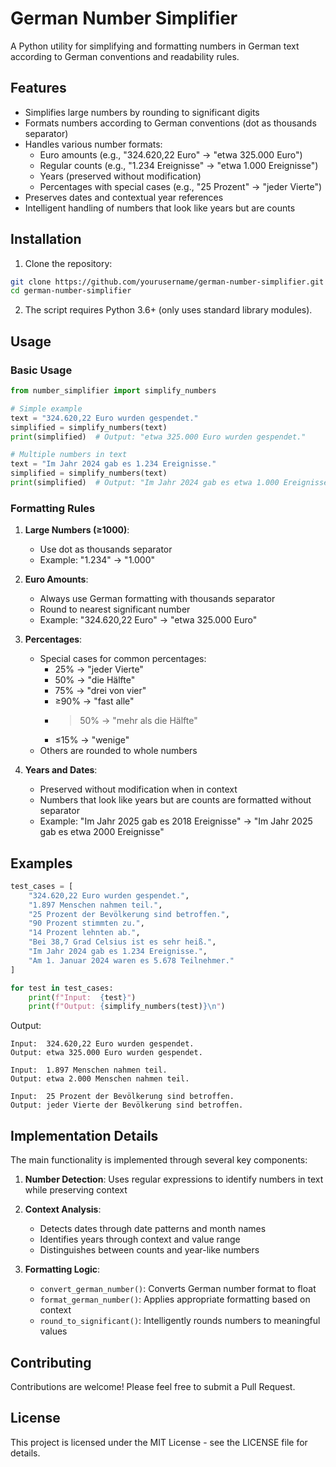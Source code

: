 # German Number Simplifier

A Python utility for simplifying and formatting numbers in German text according to German conventions and readability rules.

## Features

- Simplifies large numbers by rounding to significant digits
- Formats numbers according to German conventions (dot as thousands separator)
- Handles various number formats:
  - Euro amounts (e.g., "324.620,22 Euro" → "etwa 325.000 Euro")
  - Regular counts (e.g., "1.234 Ereignisse" → "etwa 1.000 Ereignisse")
  - Years (preserved without modification)
  - Percentages with special cases (e.g., "25 Prozent" → "jeder Vierte")
- Preserves dates and contextual year references
- Intelligent handling of numbers that look like years but are counts

## Installation

1. Clone the repository:
```bash
git clone https://github.com/yourusername/german-number-simplifier.git
cd german-number-simplifier
```

2. The script requires Python 3.6+ (only uses standard library modules).

## Usage

### Basic Usage

```python
from number_simplifier import simplify_numbers

# Simple example
text = "324.620,22 Euro wurden gespendet."
simplified = simplify_numbers(text)
print(simplified)  # Output: "etwa 325.000 Euro wurden gespendet."

# Multiple numbers in text
text = "Im Jahr 2024 gab es 1.234 Ereignisse."
simplified = simplify_numbers(text)
print(simplified)  # Output: "Im Jahr 2024 gab es etwa 1.000 Ereignisse."
```

### Formatting Rules

1. **Large Numbers (≥1000)**:
   - Use dot as thousands separator
   - Example: "1.234" → "1.000"

2. **Euro Amounts**:
   - Always use German formatting with thousands separator
   - Round to nearest significant number
   - Example: "324.620,22 Euro" → "etwa 325.000 Euro"

3. **Percentages**:
   - Special cases for common percentages:
     - 25% → "jeder Vierte"
     - 50% → "die Hälfte"
     - 75% → "drei von vier"
     - ≥90% → "fast alle"
     - >50% → "mehr als die Hälfte"
     - ≤15% → "wenige"
   - Others are rounded to whole numbers

4. **Years and Dates**:
   - Preserved without modification when in context
   - Numbers that look like years but are counts are formatted without separator
   - Example: "Im Jahr 2025 gab es 2018 Ereignisse" → "Im Jahr 2025 gab es etwa 2000 Ereignisse"

## Examples

```python
test_cases = [
    "324.620,22 Euro wurden gespendet.",
    "1.897 Menschen nahmen teil.",
    "25 Prozent der Bevölkerung sind betroffen.",
    "90 Prozent stimmten zu.",
    "14 Prozent lehnten ab.",
    "Bei 38,7 Grad Celsius ist es sehr heiß.",
    "Im Jahr 2024 gab es 1.234 Ereignisse.",
    "Am 1. Januar 2024 waren es 5.678 Teilnehmer."
]

for test in test_cases:
    print(f"Input:  {test}")
    print(f"Output: {simplify_numbers(test)}\n")
```

Output:
```
Input:  324.620,22 Euro wurden gespendet.
Output: etwa 325.000 Euro wurden gespendet.

Input:  1.897 Menschen nahmen teil.
Output: etwa 2.000 Menschen nahmen teil.

Input:  25 Prozent der Bevölkerung sind betroffen.
Output: jeder Vierte der Bevölkerung sind betroffen.
```

## Implementation Details

The main functionality is implemented through several key components:

1. **Number Detection**: Uses regular expressions to identify numbers in text while preserving context

2. **Context Analysis**: 
   - Detects dates through date patterns and month names
   - Identifies years through context and value range
   - Distinguishes between counts and year-like numbers

3. **Formatting Logic**:
   - `convert_german_number()`: Converts German number format to float
   - `format_german_number()`: Applies appropriate formatting based on context
   - `round_to_significant()`: Intelligently rounds numbers to meaningful values

## Contributing

Contributions are welcome! Please feel free to submit a Pull Request.

## License

This project is licensed under the MIT License - see the LICENSE file for details.
